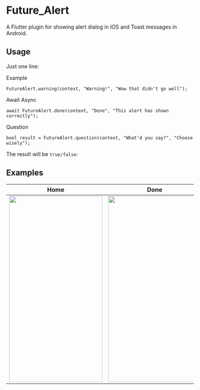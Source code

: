 # Future_Alert

A Flutter plugin for showing alert dialog in IOS and Toast messages in Android.

## Usage

Just one line:

Example
```Example
FutureAlert.warning(context, "Warning!", "Wow that didn't go well");
```

Await Async
```Await Async
await FutureAlert.done(context, "Done", "This alert has shown correctly");
```

Question
```Question
bool result = FutureAlert.question(context, "What'd you say?", "Choose wisely");
```

The result will be `true/false`:

## Examples
 
 Home                   |  Done | Question
:-------------------------:|:-------------------------:|:-------------------------:
<img src="https://gitlab.com/Josg182/future_alerts/-/raw/master/lib/images/home.png" width="250" height="500">  |  <img src="https://gitlab.com/Josg182/future_alerts/-/raw/master/lib/images/done.png" width="250" height="500"> |  <img src="https://gitlab.com/Josg182/future_alerts/-/raw/master/lib/images/question.png" width="250" height="500"> 